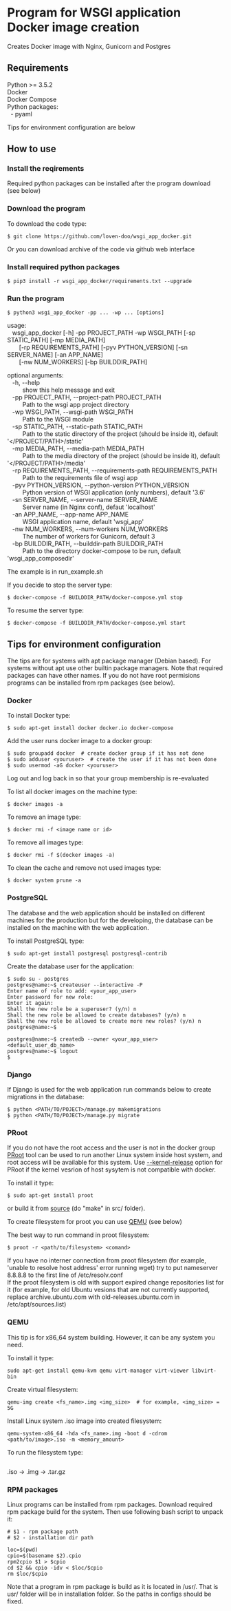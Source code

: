 # Program for WSGI application Docker image creation
Creates Docker image with Nginx, Gunicorn and Postgres

## Requirements
Python >= 3.5.2  
Docker  
Docker Compose  
Python packages:  
&nbsp; - pyaml  
  
Tips for environment configuration are below

## How to use

### Install the reqirements

Required python packages can be installed after the program download (see below)  

### Download the program
To download the code type:
```
$ git clone https://github.com/loven-doo/wsgi_app_docker.git
```
Or you can download archive of the code via github web interface

### Install required python packages
```
$ pip3 install -r wsgi_app_docker/requirements.txt --upgrade
```

### Run the program
```
$ python3 wsgi_app_docker -pp ... -wp ... [options]
```
usage:  
&nbsp;&nbsp; wsgi_app_docker [-h] -pp PROJECT_PATH -wp WSGI_PATH [-sp STATIC_PATH] [-mp MEDIA_PATH]  
&nbsp;&nbsp;&nbsp;&nbsp;&nbsp;&nbsp; [-rp REQUIREMENTS_PATH] [-pyv PYTHON_VERSION] [-sn SERVER_NAME] [-an APP_NAME]  
&nbsp;&nbsp;&nbsp;&nbsp;&nbsp;&nbsp; [-nw NUM_WORKERS] [-bp BUILDDIR_PATH]  

optional arguments:  
&nbsp;&nbsp; -h, --help  
&nbsp;&nbsp;&nbsp;&nbsp;&nbsp;&nbsp;&nbsp;&nbsp; show this help message and exit  
&nbsp;&nbsp; -pp PROJECT_PATH, --project-path PROJECT_PATH  
&nbsp;&nbsp;&nbsp;&nbsp;&nbsp;&nbsp;&nbsp;&nbsp; Path to the wsgi app project directory  
&nbsp;&nbsp; -wp WSGI_PATH, --wsgi-path WSGI_PATH  
&nbsp;&nbsp;&nbsp;&nbsp;&nbsp;&nbsp;&nbsp;&nbsp; Path to the WSGI module  
&nbsp;&nbsp; -sp STATIC_PATH, --static-path STATIC_PATH  
&nbsp;&nbsp;&nbsp;&nbsp;&nbsp;&nbsp;&nbsp;&nbsp; Path to the static directory of the project (should be inside it), default '</PROJECT/PATH>/static'  
&nbsp;&nbsp; -mp MEDIA_PATH, --media-path MEDIA_PATH  
&nbsp;&nbsp;&nbsp;&nbsp;&nbsp;&nbsp;&nbsp;&nbsp; Path to the media directory of the project (should be inside it), default '</PROJECT/PATH>/media'  
&nbsp;&nbsp; -rp REQUIREMENTS_PATH, --requirements-path REQUIREMENTS_PATH  
&nbsp;&nbsp;&nbsp;&nbsp;&nbsp;&nbsp;&nbsp;&nbsp; Path to the requirements file of wsgi app  
&nbsp;&nbsp; -pyv PYTHON_VERSION, --python-version PYTHON_VERSION  
&nbsp;&nbsp;&nbsp;&nbsp;&nbsp;&nbsp;&nbsp;&nbsp; Python version of WSGI application (only numbers), default '3.6'  
&nbsp;&nbsp; -sn SERVER_NAME, --server-name SERVER_NAME  
&nbsp;&nbsp;&nbsp;&nbsp;&nbsp;&nbsp;&nbsp;&nbsp; Server name (in Nginx conf), defaut 'localhost'  
&nbsp;&nbsp; -an APP_NAME, --app-name APP_NAME  
&nbsp;&nbsp;&nbsp;&nbsp;&nbsp;&nbsp;&nbsp;&nbsp; WSGI application name, default 'wsgi_app'  
&nbsp;&nbsp; -nw NUM_WORKERS, --num-workers NUM_WORKERS  
&nbsp;&nbsp;&nbsp;&nbsp;&nbsp;&nbsp;&nbsp;&nbsp; The number of workers for Gunicorn, default 3  
&nbsp;&nbsp; -bp BUILDDIR_PATH, --builddir-path BUILDDIR_PATH  
&nbsp;&nbsp;&nbsp;&nbsp;&nbsp;&nbsp;&nbsp;&nbsp; Path to the directory docker-compose to be run, default 'wsgi_app_composedir'  
  
The example is in run_example.sh  
  
If you decide to stop the server type:
```
$ docker-compose -f BUILDDIR_PATH/docker-compose.yml stop
```

To resume the server type:
```
$ docker-compose -f BUILDDIR_PATH/docker-compose.yml start
```

## Tips for environment configuration
The tips are for systems with apt package manager (Debian based). For systems without apt use other builtin package managers. Note that required packages can have other names. If you do not have root permisions programs can be installed from rpm packages (see below).
### Docker
To install Docker type:
```
$ sudo apt-get install docker docker.io docker-compose
```

Add the user runs docker image to a docker group:
```
$ sudo groupadd docker  # create docker group if it has not done
$ sudo adduser <youruser>  # create the user if it has not been done
$ sudo usermod -aG docker <youruser>
```
Log out and log back in so that your group membership is re-evaluated  
  
To list all docker images on the machine type:
```
$ docker images -a
```
To remove an image type:
```
$ docker rmi -f <image name or id>
```
To remove all images type:
```
$ docker rmi -f $(docker images -a)
```
To clean the cache and remove not used images type:
```
$ docker system prune -a
```
### PostgreSQL
The database and the web application should be installed on different machines for the production but for the developing, the database can be installed on the machine with the web application.  
  
To install PostgreSQL type:
```
$ sudo apt-get install postgresql postgresql-contrib
```

Create the database user for the application:
```
$ sudo su - postgres
postgres@name:~$ createuser --interactive -P
Enter name of role to add: <your_app_user>
Enter password for new role: 
Enter it again: 
Shall the new role be a superuser? (y/n) n
Shall the new role be allowed to create databases? (y/n) n
Shall the new role be allowed to create more new roles? (y/n) n
postgres@name:~$

postgres@name:~$ createdb --owner <your_app_user> <default_user_db_name>
postgres@name:~$ logout
$
```

### Django
If Django is used for the web application run commands below to create migrations in the database:
```
$ python <PATH/TO/POJECT>/manage.py makemigrations
$ python <PATH/TO/POJECT>/manage.py migrate
```
### PRoot
If you do not have the root access and the user is not in the docker group [PRoot](https://wiki.archlinux.org/index.php/PRoot) tool can be used to run another Linux system inside host system, and root access will be available for this system. Use [--kernel-release](https://github.com/proot-me/PRoot/blob/master/doc/proot/manual.txt) option for PRoot if the kernel vesrion of host sysytem is not compatible with docker.

To install it type:
```
$ sudo apt-get install proot
```
or build it from [source](https://github.com/proot-me/PRoot) (do "make" in src/ folder).  
  
To create filesystem for proot you can use [QEMU](https://www.qemu.org/) (see below)
  
The best way to run command in proot filesystem:
```
$ proot -r <path/to/filesystem> <comand>
```
If you have no interner connection from proot filesystem (for example, 'unable to resolve host address' error running wget) try to put nameserver 8.8.8.8 to the first line of /etc/resolv.conf  
If the proot filesystem is old with support expired change repositories list for it (for example, for old Ubuntu vesions that are not currently supported, replace archive.ubuntu.com with old-releases.ubuntu.com in /etc/apt/sources.list)
### QEMU
This tip is for x86_64 system building. However, it can be any system you need.  
  
To install it type:
```
sudo apt-get install qemu-kvm qemu virt-manager virt-viewer libvirt-bin
```
  
Create virtual filesystem:
```
qemu-img create <fs_name>.img <img_size>  # for example, <img_size> = 5G
```
Install Linux system .iso image into created filesystem:
```
qemu-system-x86_64 -hda <fs_name>.img -boot d -cdrom <path/to/image>.iso -m <memory_amount>
```
To run the filesystem type:
```

```
.iso -> .img -> .tar.gz  

### RPM packages
Linux programs can be installed from rpm packages. Download required rpm package build for the system. Then use following bash script to unpack it:
```
# $1 - rpm package path
# $2 - installation dir path

loc=$(pwd)
cpio=$(basename $2).cpio
rpm2cpio $1 > $cpio
cd $2 && cpio -idv < $loc/$cpio
rm $loc/$cpio
```
Note that a program in rpm package is build as it is located in /usr/. That is usr/ folder will be in installation folder. So the paths in configs should be fixed.
